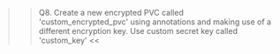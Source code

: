 >>Q8. Create a new encrypted PVC called 'custom_encrypted_pvc' using annotations and making use of a different encryption key. Use custom secret key called 'custom_key' <<
